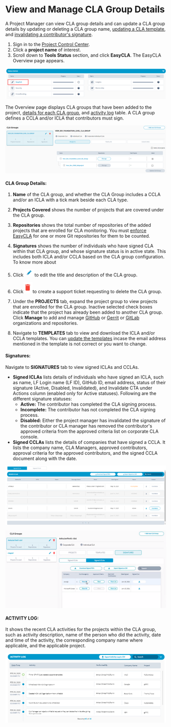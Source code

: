 # View and Manage CLA Group Details

A Project Manager can view CLA group details and can update a CLA group details by updating or deleting a CLA group name, [updating a CLA template](update-templates.md), and [invalidating a contributor's signature](invalidate-a-contributors-signature.md).

1. Sign in to the [Project Control Center](https://projectadmin.lfx.linuxfoundation.org/).
2. Click a **project name** of interest.
3. Scroll down to **Tools Status** section, and click  **EasyCLA**. The EasyCLA Overview page appears.

![Tools Status](../../.gitbook/assets/tools-status-tab.png)

The Overview page displays CLA groups that have been added to the project, [details for each CLA group](view-and-manage-cla-group-details.md#cla-group-details), and [activity log](view-and-manage-cla-group-details.md#activity-log) table. A CLA group defines a CCLA and/or ICLA that contributors must sign.

![CLA Oveview](../../.gitbook/assets/cla-overview.png)

#### CLA Group Details:

1. **Name** of the CLA group, and whether the CLA Group includes a CCLA and/or an ICLA with a tick mark beside each CLA type.

1. **Projects Covered** shows the number of projects that are covered under the CLA group.
2. **Repositories** shows the total number of repositories of the added projects that are enrolled for CLA monitoring. You must [enforce EasyCLA](enforce-or-remove-cla-mechanism.md) for one or more Git repositories for them to be counted.
3. **Signatures** shows the number of individuals who have signed CLA within that CLA group, and whose signature status is in active state. This includes both ICLA and/or CCLA based on the CLA group configuration. To know more about 
4. Click![](../../.gitbook/assets/edit-cta.png)to edit the title and description of the CLA group.
5. Click![](../../.gitbook/assets/delete-icon.png)to create a support ticket requesting to delete the CLA group.

2. Under the **PROJECTS** tab, expand the project group to view projects that are enrolled for the CLA group. Inactive selected check boxes indicate that the project has already been added to another CLA group. Click **Manage** to add and manage [GitHub](add-and-manage-github-organizations.md) or [Gerrit](add-and-manage-gerrit-organizations.md) or [GitLab](add-and-manage-gitlab-groups.md) organizations and repositories.

3. Navigate to **TEMPLATES** tab to view and download the ICLA and/or CCLA templates. You can [update the templates](update-templates.md) incase the email address mentioned in the template is not correct or you want to change.

#### Signatures:

Navigate to **SIGNATURES** tab to view signed ICLAs and CCLAs.

* **Signed ICLAs** lists details of individuals who have signed an ICLA, such as name, LF Login name \(LF ID\), GitHub ID, email address, status of their signature \(Active, Disabled, Invalidated\), and Invalidate CTA under Actions column \(enabled only for Active statuses\). Following are the different signature statuses:
  * **Active:** The contributor has completed the CLA signing process.
  * **Incomplete:** The contributor has not completed the CLA signing process.
  * **Disabled:** Either the project manager has invalidated the signature of the contributor or CLA manager has removed the contributor's approved criteria from the approved criteria list on corporate CLA console.
* **Signed CCLAs** lists the details of companies that have signed a CCLA. It lists the company name, CLA Managers, approved contributors, approval criteria for the approved contributors, and the signed CCLA document along with the date.

![](../../.gitbook/assets/signed-iclas%20%281%29.png)

![Signed CCLAs](../../.gitbook/assets/signed-cclas.png)

#### **ACTIVITY LOG:** 

It shows the recent CLA activities for the projects within the CLA group, such as activity description, name of the person who did the activity, date and time of the activity, the corresponding company name where applicable, and the applicable project.

![](../../.gitbook/assets/activity-log.png)

